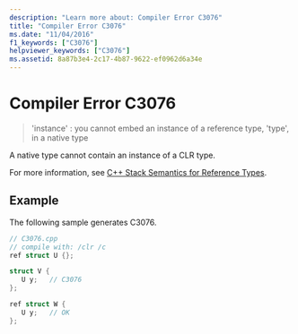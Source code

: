 ```yaml
---
description: "Learn more about: Compiler Error C3076"
title: "Compiler Error C3076"
ms.date: "11/04/2016"
f1_keywords: ["C3076"]
helpviewer_keywords: ["C3076"]
ms.assetid: 8a87b3e4-2c17-4b87-9622-ef0962d6a34e
---
```

# Compiler Error C3076

> 'instance' : you cannot embed an instance of a reference type, 'type', in a native type

A native type cannot contain an instance of a CLR type.

For more information, see [C++ Stack Semantics for Reference Types](../../dotnet/cpp-stack-semantics-for-reference-types.md).

## Example

The following sample generates C3076.

```cpp
// C3076.cpp
// compile with: /clr /c
ref struct U {};

struct V {
   U y;   // C3076
};

ref struct W {
   U y;   // OK
};
```
